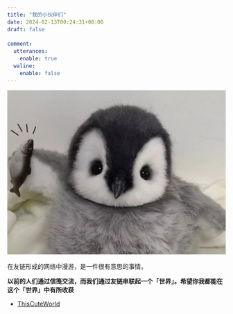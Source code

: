 ```yaml
---
title: "我的小伙伴们"
date: 2024-02-13T00:24:31+08:00
draft: false

comment:
  utterances:
    enable: true
  waline:
    enable: false
---
```

![](qe.jpg)

在友链形成的网络中漫游，是一件很有意思的事情。

**以前的人们通过信笺交流，而我们通过友链串联起一个「世界」。希望你我都能在这个「世界」中有所收获**

- [ThisCuteWorld](https://thiscute.world/)


